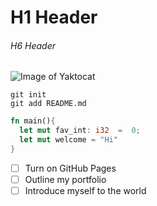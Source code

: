 # H1 Header
###### H6 Header
![Image of Yaktocat](https://octodex.github.com/images/yaktocat.png)

```shell
git init
git add README.md
```

```rust
fn main(){
  let mut fav_int: i32  =  0;
  let mut welcome = "Hi"
}
```

- [ ] Turn on GitHub Pages
- [ ] Outline my portfolio
- [ ] Introduce myself to the world

